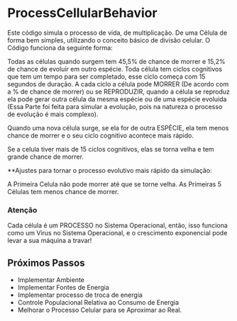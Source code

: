 # ProcessCellularBehavior
Este código simula o processo de vida, de multiplicação. De uma Célula de forma bem simples, utilizando o conceito básico de divisão celular. O Código funciona da seguinte forma:

Todas as células quando surgem tem 45,5% de chance de morrer e 15,2% de chance de evoluir em outro espécie. Toda célula tem ciclos cognitivos que tem um tempo para ser completado, esse ciclo começa com 15 segundos de duração. A cada ciclo a célula pode MORRER (De acordo com a % de chance de morrer) ou se REPRODUZIR, quando a célula se reproduz ela pode gerar outra célula da mesma espécie ou de uma espécie evoluida (Essa Parte foi feita para simular a evolução, pois na natureza o processo de evolução é mais complexo). 

Quando uma nova célula surge, se ela for de outra ESPÉCIE, ela tem menos chance de morrer e o seu ciclo cognitivo acontece mais rápido. 

Se a celula tiver mais de 15 ciclos cognitivos, elas se torna velha e tem grande chance de morrer. 

**Ajustes para tornar o processo evolutivo mais rápido da simulação:

A Primeira Celula não pode morrer até que se torne velha.
As Primeiras 5 Células tem menos chance de morrer. 

### Atenção
Cada célula é um PROCESSO no Sistema Operacional, então, isso funciona como um Virus no Sistema Operacional, e o crescimento exponencial pode levar a sua máquina a travar!

## Próximos Passos
- Implementar Ambiente
- Implementar Fontes de Energia
- Implementar processo de troca de energia
- Controle Populacional Relativa ao Consumo de Energia
- Melhorar o Processo Celular para se Aproximar ao Real. 

